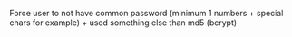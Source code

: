 Force user to not have common password (minimum 1 numbers + special chars for example) + used something else than md5 (bcrypt)
